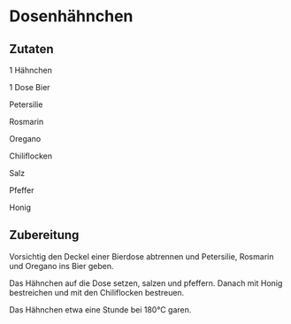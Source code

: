 # Dosenhähnchen

## Zutaten
1 Hähnchen

1 Dose Bier

Petersilie

Rosmarin

Oregano

Chiliflocken

Salz

Pfeffer

Honig

## Zubereitung
Vorsichtig den Deckel einer Bierdose abtrennen und Petersilie, Rosmarin und Oregano ins Bier geben.

Das Hähnchen auf die Dose setzen, salzen und pfeffern. Danach mit Honig bestreichen und mit den Chiliflocken bestreuen.

Das Hähnchen etwa eine Stunde bei 180°C garen.